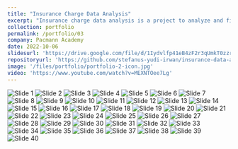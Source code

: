 ```yaml
---
title: "Insurance Charge Data Analysis"
excerpt: "Insurance charge data analysis is a project to analyze and find pattern in insurance data and induce a prominent factors influencing insurance charge based on data."
collection: portfolio
permalink: /portfolio/03
company: Pacmann Academy
date: 2022-10-06
slidesurl: 'https://drive.google.com/file/d/1Iydvlfp41eB4zF2r3qUmkT0zzrdLS0iZ/view?usp=sharing'
repositoryurl: 'https://github.com/stefanus-yudi-irwan/insurance-data-analysis'
image: '/files/portfolio/portfolio-2-icon.jpg'
video: 'https://www.youtube.com/watch?v=MEXNTOee7Lg'
---
```


<img src="https://raw.githubusercontent.com/stefanus-yudi-irwan/insurance-data-analysis/main/presentation_image/Report_Insurance-Charges-Data-Analysis_pages-to-jpg-0001.jpg" alt="Slide 1">
<img src="https://raw.githubusercontent.com/stefanus-yudi-irwan/insurance-data-analysis/main/presentation_image/Report_Insurance-Charges-Data-Analysis_pages-to-jpg-0002.jpg" alt="Slide 2">
<img src="https://raw.githubusercontent.com/stefanus-yudi-irwan/insurance-data-analysis/main/presentation_image/Report_Insurance-Charges-Data-Analysis_pages-to-jpg-0003.jpg" alt="Slide 3">
<img src="https://raw.githubusercontent.com/stefanus-yudi-irwan/insurance-data-analysis/main/presentation_image/Report_Insurance-Charges-Data-Analysis_pages-to-jpg-0004.jpg" alt="Slide 4">
<img src="https://raw.githubusercontent.com/stefanus-yudi-irwan/insurance-data-analysis/main/presentation_image/Report_Insurance-Charges-Data-Analysis_pages-to-jpg-0005.jpg" alt="Slide 5">
<img src="https://raw.githubusercontent.com/stefanus-yudi-irwan/insurance-data-analysis/main/presentation_image/Report_Insurance-Charges-Data-Analysis_pages-to-jpg-0006.jpg" alt="Slide 6">
<img src="https://raw.githubusercontent.com/stefanus-yudi-irwan/insurance-data-analysis/main/presentation_image/Report_Insurance-Charges-Data-Analysis_pages-to-jpg-0007.jpg" alt="Slide 7">
<img src="https://raw.githubusercontent.com/stefanus-yudi-irwan/insurance-data-analysis/main/presentation_image/Report_Insurance-Charges-Data-Analysis_pages-to-jpg-0008.jpg" alt="Slide 8">
<img src="https://raw.githubusercontent.com/stefanus-yudi-irwan/insurance-data-analysis/main/presentation_image/Report_Insurance-Charges-Data-Analysis_pages-to-jpg-0009.jpg" alt="Slide 9">
<img src="https://raw.githubusercontent.com/stefanus-yudi-irwan/insurance-data-analysis/main/presentation_image/Report_Insurance-Charges-Data-Analysis_pages-to-jpg-0010.jpg" alt="Slide 10">
<img src="https://raw.githubusercontent.com/stefanus-yudi-irwan/insurance-data-analysis/main/presentation_image/Report_Insurance-Charges-Data-Analysis_pages-to-jpg-0011.jpg" alt="Slide 11">
<img src="https://raw.githubusercontent.com/stefanus-yudi-irwan/insurance-data-analysis/main/presentation_image/Report_Insurance-Charges-Data-Analysis_pages-to-jpg-0012.jpg" alt="Slide 12">
<img src="https://raw.githubusercontent.com/stefanus-yudi-irwan/insurance-data-analysis/main/presentation_image/Report_Insurance-Charges-Data-Analysis_pages-to-jpg-0013.jpg" alt="Slide 13">
<img src="https://raw.githubusercontent.com/stefanus-yudi-irwan/insurance-data-analysis/main/presentation_image/Report_Insurance-Charges-Data-Analysis_pages-to-jpg-0014.jpg" alt="Slide 14">
<img src="https://raw.githubusercontent.com/stefanus-yudi-irwan/insurance-data-analysis/main/presentation_image/Report_Insurance-Charges-Data-Analysis_pages-to-jpg-0015.jpg" alt="Slide 15">
<img src="https://raw.githubusercontent.com/stefanus-yudi-irwan/insurance-data-analysis/main/presentation_image/Report_Insurance-Charges-Data-Analysis_pages-to-jpg-0016.jpg" alt="Slide 16">
<img src="https://raw.githubusercontent.com/stefanus-yudi-irwan/insurance-data-analysis/main/presentation_image/Report_Insurance-Charges-Data-Analysis_pages-to-jpg-0017.jpg" alt="Slide 17">
<img src="https://raw.githubusercontent.com/stefanus-yudi-irwan/insurance-data-analysis/main/presentation_image/Report_Insurance-Charges-Data-Analysis_pages-to-jpg-0018.jpg" alt="Slide 18">
<img src="https://raw.githubusercontent.com/stefanus-yudi-irwan/insurance-data-analysis/main/presentation_image/Report_Insurance-Charges-Data-Analysis_pages-to-jpg-0019.jpg" alt="Slide 19">
<img src="https://raw.githubusercontent.com/stefanus-yudi-irwan/insurance-data-analysis/main/presentation_image/Report_Insurance-Charges-Data-Analysis_pages-to-jpg-0020.jpg" alt="Slide 20">
<img src="https://raw.githubusercontent.com/stefanus-yudi-irwan/insurance-data-analysis/main/presentation_image/Report_Insurance-Charges-Data-Analysis_pages-to-jpg-0021.jpg" alt="Slide 21">
<img src="https://raw.githubusercontent.com/stefanus-yudi-irwan/insurance-data-analysis/main/presentation_image/Report_Insurance-Charges-Data-Analysis_pages-to-jpg-0022.jpg" alt="Slide 22">
<img src="https://raw.githubusercontent.com/stefanus-yudi-irwan/insurance-data-analysis/main/presentation_image/Report_Insurance-Charges-Data-Analysis_pages-to-jpg-0023.jpg" alt="Slide 23">
<img src="https://raw.githubusercontent.com/stefanus-yudi-irwan/insurance-data-analysis/main/presentation_image/Report_Insurance-Charges-Data-Analysis_pages-to-jpg-0024.jpg" alt="Slide 24">
<img src="https://raw.githubusercontent.com/stefanus-yudi-irwan/insurance-data-analysis/main/presentation_image/Report_Insurance-Charges-Data-Analysis_pages-to-jpg-0025.jpg" alt="Slide 25">
<img src="https://raw.githubusercontent.com/stefanus-yudi-irwan/insurance-data-analysis/main/presentation_image/Report_Insurance-Charges-Data-Analysis_pages-to-jpg-0026.jpg" alt="Slide 26">
<img src="https://raw.githubusercontent.com/stefanus-yudi-irwan/insurance-data-analysis/main/presentation_image/Report_Insurance-Charges-Data-Analysis_pages-to-jpg-0027.jpg" alt="Slide 27">
<img src="https://raw.githubusercontent.com/stefanus-yudi-irwan/insurance-data-analysis/main/presentation_image/Report_Insurance-Charges-Data-Analysis_pages-to-jpg-0028.jpg" alt="Slide 28">
<img src="https://raw.githubusercontent.com/stefanus-yudi-irwan/insurance-data-analysis/main/presentation_image/Report_Insurance-Charges-Data-Analysis_pages-to-jpg-0029.jpg" alt="Slide 29">
<img src="https://raw.githubusercontent.com/stefanus-yudi-irwan/insurance-data-analysis/main/presentation_image/Report_Insurance-Charges-Data-Analysis_pages-to-jpg-0030.jpg" alt="Slide 30">
<img src="https://raw.githubusercontent.com/stefanus-yudi-irwan/insurance-data-analysis/main/presentation_image/Report_Insurance-Charges-Data-Analysis_pages-to-jpg-0031.jpg" alt="Slide 31">
<img src="https://raw.githubusercontent.com/stefanus-yudi-irwan/insurance-data-analysis/main/presentation_image/Report_Insurance-Charges-Data-Analysis_pages-to-jpg-0032.jpg" alt="Slide 32">
<img src="https://raw.githubusercontent.com/stefanus-yudi-irwan/insurance-data-analysis/main/presentation_image/Report_Insurance-Charges-Data-Analysis_pages-to-jpg-0033.jpg" alt="Slide 33">
<img src="https://raw.githubusercontent.com/stefanus-yudi-irwan/insurance-data-analysis/main/presentation_image/Report_Insurance-Charges-Data-Analysis_pages-to-jpg-0034.jpg" alt="Slide 34">
<img src="https://raw.githubusercontent.com/stefanus-yudi-irwan/insurance-data-analysis/main/presentation_image/Report_Insurance-Charges-Data-Analysis_pages-to-jpg-0035.jpg" alt="Slide 35">
<img src="https://raw.githubusercontent.com/stefanus-yudi-irwan/insurance-data-analysis/main/presentation_image/Report_Insurance-Charges-Data-Analysis_pages-to-jpg-0036.jpg" alt="Slide 36">
<img src="https://raw.githubusercontent.com/stefanus-yudi-irwan/insurance-data-analysis/main/presentation_image/Report_Insurance-Charges-Data-Analysis_pages-to-jpg-0037.jpg" alt="Slide 37">
<img src="https://raw.githubusercontent.com/stefanus-yudi-irwan/insurance-data-analysis/main/presentation_image/Report_Insurance-Charges-Data-Analysis_pages-to-jpg-0038.jpg" alt="Slide 38">
<img src="https://raw.githubusercontent.com/stefanus-yudi-irwan/insurance-data-analysis/main/presentation_image/Report_Insurance-Charges-Data-Analysis_pages-to-jpg-0039.jpg" alt="Slide 39">
<img src="https://raw.githubusercontent.com/stefanus-yudi-irwan/insurance-data-analysis/main/presentation_image/Report_Insurance-Charges-Data-Analysis_pages-to-jpg-0040.jpg" alt="Slide 40">